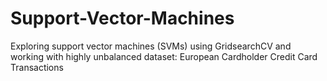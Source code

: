 # Support-Vector-Machines
Exploring support vector machines (SVMs) using GridsearchCV and working with highly unbalanced dataset: European Cardholder Credit Card Transactions
